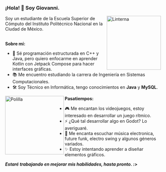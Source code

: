 
### ¡Hola! 👋 Soy Giovanni. 
<img align="right" width=175px alt="Linterna" src="https://github.com/DevG84/DevG84/assets/127634901/3c6c29b6-6ac1-40e5-92a3-6c2aef675ecb" />
Soy un estudiante de la Escuela Superior de Cómputo del Instituto Politécnico Nacional en la Ciudad de México.<br><br>

__Sobre mí:__
- 🌱 Sé programación estructurada en C++ y Java, pero quiero enfocarme en aprender Kotlin con Jetpack Compose para hacer interfaces gráficas.
- 📚 Me encuentro estudiando la carrera de Ingeniería en Sistemas Computacionales.
- 🛠 Soy Técnico en Informática, tengo conocimientos en __Java__ y __MySQL__.

<img align="left" width=190px alt="Polilla" src="https://github.com/DevG84/DevG84/assets/127634901/3bf5c8a4-7920-4963-9fba-2104828363cd" />

__Pasatiempos:__
- 🎮 Me encantan los videojuegos, estoy interesado en desarrollar un juego rítmico.
- ⚡ ¿Qué tal desarrollar algo en Godot? Lo averiguaré.
- 🎵 Me encanta escuchar música electronica, future funk, electro swing y algunos géneros variados.
- ✨ Estoy intentando aprender a diseñar elementos gráficos.

___Estaré trabajando en mejorar mis habilidades, hasta pronto. :>___

